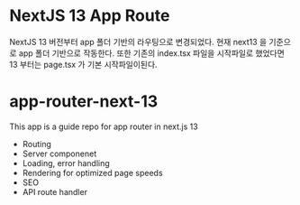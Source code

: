 # NextJS 13 App Route

NextJS 13 버전부터 app 폴더 기반의 라우팅으로 변경되었다. 현재 next13 을 기준으로 app 폴더 기반으로 작동한다. 또한 기존의 index.tsx 파일을 시작파일로 했었다면 13 부터는 page.tsx 가 기본 시작파일이된다.

# app-router-next-13

This app is a guide repo for app router in next.js 13

- Routing
- Server componenet
- Loading, error handling
- Rendering for optimized page speeds
- SEO
- API route handler
